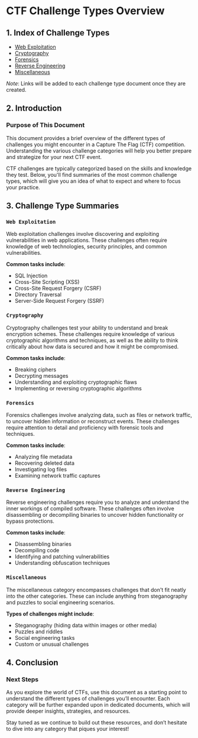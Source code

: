 # CTF Challenge Types Overview

## 1. Index of Challenge Types

- [Web Exploitation](#web-exploitation)
- [Cryptography](#cryptography)
- [Forensics](#forensics)
- [Reverse Engineering](#reverse-engineering)
- [Miscellaneous](#miscellaneous)

*Note*: Links will be added to each challenge type document once they are created.

## 2. Introduction

### Purpose of This Document
This document provides a brief overview of the different types of challenges you might encounter in a Capture The Flag (CTF) competition. Understanding the various challenge categories will help you better prepare and strategize for your next CTF event.

CTF challenges are typically categorized based on the skills and knowledge they test. Below, you'll find summaries of the most common challenge types, which will give you an idea of what to expect and where to focus your practice.

## 3. Challenge Type Summaries

### `Web Exploitation`
Web exploitation challenges involve discovering and exploiting vulnerabilities in web applications. These challenges often require knowledge of web technologies, security principles, and common vulnerabilities.

**Common tasks include**:
- SQL Injection
- Cross-Site Scripting (XSS)
- Cross-Site Request Forgery (CSRF)
- Directory Traversal
- Server-Side Request Forgery (SSRF)

### `Cryptography`
Cryptography challenges test your ability to understand and break encryption schemes. These challenges require knowledge of various cryptographic algorithms and techniques, as well as the ability to think critically about how data is secured and how it might be compromised.

**Common tasks include**:
- Breaking ciphers
- Decrypting messages
- Understanding and exploiting cryptographic flaws
- Implementing or reversing cryptographic algorithms

### `Forensics`
Forensics challenges involve analyzing data, such as files or network traffic, to uncover hidden information or reconstruct events. These challenges require attention to detail and proficiency with forensic tools and techniques.

**Common tasks include**:
- Analyzing file metadata
- Recovering deleted data
- Investigating log files
- Examining network traffic captures

### `Reverse Engineering`
Reverse engineering challenges require you to analyze and understand the inner workings of compiled software. These challenges often involve disassembling or decompiling binaries to uncover hidden functionality or bypass protections.

**Common tasks include**:
- Disassembling binaries
- Decompiling code
- Identifying and patching vulnerabilities
- Understanding obfuscation techniques

### `Miscellaneous`
The miscellaneous category encompasses challenges that don't fit neatly into the other categories. These can include anything from steganography and puzzles to social engineering scenarios.

**Types of challenges might include**:
- Steganography (hiding data within images or other media)
- Puzzles and riddles
- Social engineering tasks
- Custom or unusual challenges

## 4. Conclusion

### Next Steps
As you explore the world of CTFs, use this document as a starting point to understand the different types of challenges you’ll encounter. Each category will be further expanded upon in dedicated documents, which will provide deeper insights, strategies, and resources.

Stay tuned as we continue to build out these resources, and don’t hesitate to dive into any category that piques your interest!
